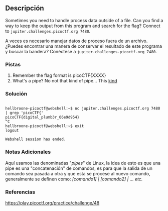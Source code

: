 ## Descripción
Sometimes you need to handle process data outside of a file. Can you find a way to keep the output from this program and search for the flag? Connect to `jupiter.challenges.picoctf.org 7480`.

A veces es necesario manejar datos de proceso fuera de un archivo. ¿Puedes encontrar una manera de conservar el resultado de este programa y buscar la bandera? Conéctese a `jupiter.challenges.picoctf.org 7480`.
### Pistas
1. Remember the flag format is picoCTF{XXXX}
2. What's a pipe? No not that kind of pipe... This [kind](http://www.linfo.org/pipes.html)
### Solución
```

hellbroone-picoctf@webshell:~$ nc jupiter.challenges.picoctf.org 7480 | grep 'picoCTF{'
picoCTF{digital_plumb3r_06e9d954}
^C
hellbroone-picoctf@webshell:~$ exit
logout

Webshell session has ended.
```
### Notas Adicionales
Aquí usamos las denominadas "*pipes*" de Linux, la idea de esto es que una pipe es una "concatenación" de comandos, es para que la salida de un comando sea pasada a otra y que esta se procese al nuevo comando, generalmente se definen como: 
*[comando1] | [comando2] | ... etc.*
### Referencias
https://play.picoctf.org/practice/challenge/48
